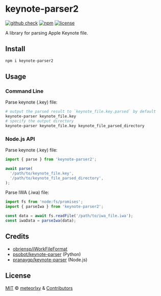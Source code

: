 # keynote-parser2

[![github check](https://github.com/meteorlxy/keynote-parser/workflows/check/badge.svg)](https://github.com/meteorlxy/keynote-parser/actions?query=workflow%3Acheck)
[![npm](https://badgen.net/npm/v/keynote-parser2)](https://www.npmjs.com/package/keynote-parser2)
[![license](https://badgen.net/github/license/meteorlxy/keynote-parser)](https://github.com/meteorlxy/keynote-parser/blob/main/LICENSE)

A library for parsing Apple Keynote file.

## Install

```sh
npm i keynote-parser2
```

## Usage

### Command Line

Parse keynote (.key) file:

```sh
# output the parsed result to `keynote_file.key.parsed` by default
keynote-parser keynote_file.key
# specify the output directory
keynote-parser keynote_file.key keynote_file_parsed_directory
```

### Node.js API

Parse keynote (.key) file:

```ts
import { parse } from 'keynote-parser2';

await parse(
  '/path/to/keynote_file.key',
  '/path/to/keynote_file_parsed_directory',
);
```

Parse IWA (.iwa) file:

```ts
import fs from 'node:fs/promises';
import { parseIwa } from 'keynote-parser2';

const data = await fs.readFile('/path/to/iwa_file.iwa');
const iwaData = parseIwa(data);
```

## Credits

- [obriensp/iWorkFileFormat](https://github.com/obriensp/iWorkFileFormat)
- [psobot/keynote-parser](https://github.com/psobot/keynote-parser) (Python)
- [pranaygp/keynote-parser](https://github.com/pranaygp/keynote-parser) (Node.js)

## License

[MIT](https://github.com/meteorlxy/keynote-parser/blob/main/LICENSE) &copy; [meteorlxy](https://github.com/meteorlxy) & [Contributors](https://github.com/meteorlxy/keynote-parser/graphs/contributors)
